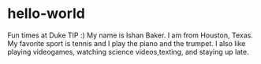 # hello-world
Fun times at Duke TIP :)
My name is Ishan Baker.  I am from Houston, Texas.  My favorite sport is tennis and I play the piano and the trumpet.  I also like playing videogames, watching science videos,texting, and staying up late.
